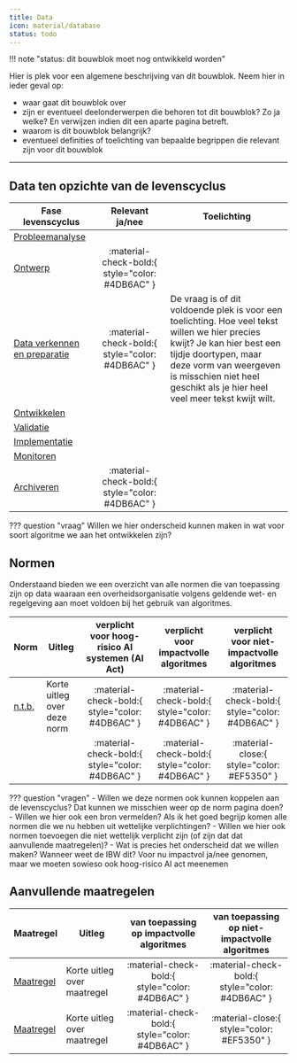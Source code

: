 ```yaml
---
title: Data
icon: material/database
status: todo
---
```


!!! note "status: dit bouwblok moet nog ontwikkeld worden"

Hier is plek voor een algemene beschrijving van dit bouwblok. Neem hier in ieder geval op:

- waar gaat dit bouwblok over
- zijn er eventueel deelonderwerpen die behoren tot dit bouwblok? Zo ja welke? En verwijzen indien dit een aparte pagina betreft.
- waarom is dit bouwblok belangrijk?
- eventueel definities of toelichting van bepaalde begrippen die relevant zijn voor dit bouwblok

--- 

## Data ten opzichte van de levenscyclus

| **Fase levenscyclus**                                                                            |  **Relevant ja/nee**  | **Toelichting**                                                                                                                                                                                                                                          |
|--------------------------------------------------------------------------------------------------|:---------------------:|----------------------------------------------------------------------------------------------------------------------------------------------------------------------------------------------------------------------------------------------------------|
| [Probleemanalyse](../../levenscyclus/probleemanalyse.md)                                         |                       |                                                                                                                                                                                                                                                          |
| [Ontwerp](../../levenscyclus/ontwerp.md)                                                         | :material-check-bold:{ style="color: #4DB6AC" } |                                                                                                                                                                                                                                                          |
| [Data verkennen en preparatie](../../levenscyclus/data%20verkenning%20en%20data%20preparatie.md) | :material-check-bold:{ style="color: #4DB6AC" } | De vraag is of dit voldoende plek is voor een toelichting. Hoe veel tekst willen we hier precies kwijt? Je kan hier best een tijdje doortypen, maar deze vorm van weergeven is misschien niet heel geschikt als je hier heel veel meer tekst kwijt wilt. |
| [Ontwikkelen](../../levenscyclus/ontwikkelen.md)                                                 |                       |                                                                                                                                                                                                                                                          |
| [Validatie](../../levenscyclus/validatie.md)                                                     |                       |                                                                                                                                                                                                                                                          |
| [Implementatie](../../levenscyclus/implementatie.md)                                             |                       |                                                                                                                                                                                                                                                          |
| [Monitoren](../../levenscyclus/monitoren.md)                                                     |                       |                                                                                                                                                                                                                                                          |
| [Archiveren](../../levenscyclus/archiveren.md)                                                   | :material-check-bold:{ style="color: #4DB6AC" } |                                                                                                                                                                                                                                                          |


??? question "vraag"
    Willen we hier onderscheid kunnen maken in wat voor soort algoritme we aan het ontwikkelen zijn?

## Normen

Onderstaand bieden we een overzicht van alle normen die van toepassing zijn op data waaraan een overheidsorganisatie volgens geldende wet- en regelgeving aan moet voldoen bij het gebruik van algoritmes.

| **Norm**                              | **Uitleg**                  | **verplicht voor hoog-risico AI systemen (AI Act)** |    **verplicht voor impactvolle algoritmes**    | **verplicht voor niet-impactvolle algoritmes**  |
|---------------------------------------|-----------------------------|:---------------------------------------------------:|:-----------------------------------------------:|:-----------------------------------------------:|
| [n.t.b.](../../vereisten/data/n.t.b..md) | Korte uitleg over deze norm |   :material-check-bold:{ style="color: #4DB6AC" }   | :material-check-bold:{ style="color: #4DB6AC" } | :material-check-bold:{ style="color: #4DB6AC" } |
|                                       |                             |   :material-check-bold:{ style="color: #4DB6AC" }   | :material-check-bold:{ style="color: #4DB6AC" } |   :material-close:{ style="color: #EF5350" }    |

??? question "vragen"
    - Willen we deze normen ook kunnen koppelen aan de levenscyclus? Dat kunnen we misschien weer op de norm pagina doen?
    - Willen we hier ook een bron vermelden? Als ik het goed begrijp komen alle normen die we nu hebben uit wettelijke verplichtingen?
    - Willen we hier ook normen toevoegen die niet wettelijk verplicht zijn (of zijn dat dat aanvullende maatregelen)?
    - Wat is precies het onderscheid dat we willen maken? Wanneer weet de IBW dit? Voor nu impactvol ja/nee genomen, maar we moeten sowieso ook hoog-risico AI act meenemen

## Aanvullende maatregelen

| **Maatregel**  | **Uitleg**                  |  **van toepassing op impactvolle algoritmes**   | **van toepassing op niet-impactvolle algoritmes** |
|----------------|-----------------------------|:-----------------------------------------------:|:-------------------------------------------------:|
| [Maatregel](#) | Korte uitleg over maatregel | :material-check-bold:{ style="color: #4DB6AC" } |  :material-check-bold:{ style="color: #4DB6AC" }  |
| [Maatregel](#) | Korte uitleg over maatregel | :material-check-bold:{ style="color: #4DB6AC" } |    :material-close:{ style="color: #EF5350" }     |
